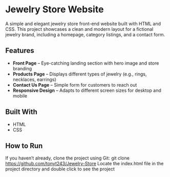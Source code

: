 #  Jewelry Store Website

A simple and elegant jewelry store front-end website built with HTML and CSS. This project showcases a clean and modern layout for a fictional jewelry brand, including a homepage, category listings, and a contact form.

##  Features

- **Front Page** – Eye-catching landing section with hero image and store branding
- **Products Page** – Displays different types of jewelry (e.g., rings, necklaces, earrings)
- **Contact Us Page** – Simple form for customers to reach out
- **Responsive Design** – Adapts to different screen sizes for desktop and mobile

##  Built With

- HTML
- CSS

##  How to Run
If you haven’t already, clone the project using Git: git clone https://github.com/tonyt243/Jewelry-Store
Locate the index.html file in the project directory and double click to see the project
